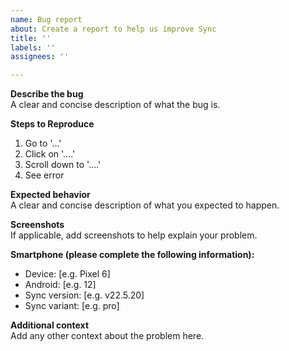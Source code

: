 ```yaml
---
name: Bug report
about: Create a report to help us improve Sync
title: ''
labels: ''
assignees: ''

---
```


**Describe the bug**  
A clear and concise description of what the bug is.

**Steps to Reproduce**  
1. Go to '...'
2. Click on '....'
3. Scroll down to '....'
4. See error

**Expected behavior**  
A clear and concise description of what you expected to happen.

**Screenshots**  
If applicable, add screenshots to help explain your problem.

**Smartphone (please complete the following information):**
 - Device: [e.g. Pixel 6]
 - Android: [e.g. 12]
 - Sync version: [e.g. v22.5.20]
 - Sync variant: [e.g. pro]

**Additional context**  
Add any other context about the problem here.

